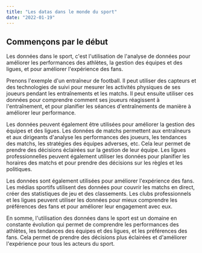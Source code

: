 ```yaml
---
title: "Les datas dans le monde du sport"
date: "2022-01-19"
---
```


## Commençons par le début

Les données dans le sport, c'est l'utilisation de l'analyse de données pour améliorer les performances des athlètes, la gestion des équipes et des ligues, et pour améliorer l'expérience des fans.

Prenons l'exemple d'un entraîneur de football. Il peut utiliser des capteurs et des technologies de suivi pour mesurer les activités physiques de ses joueurs pendant les entraînements et les matchs. Il peut ensuite utiliser ces données pour comprendre comment ses joueurs réagissent à l'entraînement, et pour planifier les séances d'entraînements de manière à améliorer leur performance.

Les données peuvent également être utilisées pour améliorer la gestion des équipes et des ligues. Les données de matchs permettent aux entraîneurs et aux dirigeants d'analyse les performances des joueurs, les tendances des matchs, les stratégies des équipes adverses, etc. Cela leur permet de prendre des décisions éclairées sur la gestion de leur équipe. Les ligues professionnelles peuvent également utiliser les données pour planifier les horaires des matchs et pour prendre des décisions sur les règles et les politiques.

Les données sont également utilisées pour améliorer l'expérience des fans. Les médias sportifs utilisent des données pour couvrir les matchs en direct, créer des statistiques de jeu et des classements. Les clubs professionnels et les ligues peuvent utiliser les données pour mieux comprendre les préférences des fans et pour améliorer leur engagement avec eux.

En somme, l'utilisation des données dans le sport est un domaine en constante évolution qui permet de comprendre les performances des athlètes, les tendances des équipes et des ligues, et les préférences des fans. Cela permet de prendre des décisions plus éclairées et d'améliorer l'expérience pour tous les acteurs du sport.

